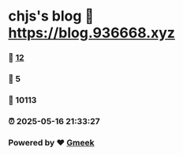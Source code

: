 # chjs's blog :link: https://blog.936668.xyz 
### :page_facing_up: [12](https://blog.936668.xyz/tag.html) 
### :speech_balloon: 5 
### :hibiscus: 10113 
### :alarm_clock: 2025-05-16 21:33:27 
### Powered by :heart: [Gmeek](https://github.com/Meekdai/Gmeek)
